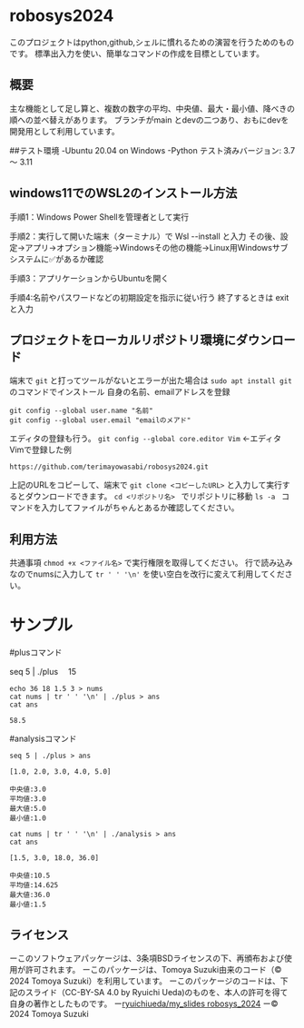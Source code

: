 # robosys2024
このプロジェクトはpython,github,シェルに慣れるための演習を行うためのものです。
標準出入力を使い、簡単なコマンドの作成を目標としています。

## 概要
主な機能として足し算と、複数の数字の平均、中央値、最大・最小値、降べきの順への並べ替えがあります。
ブランチがmain とdevの二つあり、おもにdevを開発用として利用しています。

##テスト環境
-Ubuntu 20.04 on Windows
-Python テスト済みバージョン: 3.7 ～ 3.11

## windows11でのWSL2のインストール方法
手順1：Windows Power Shellを管理者として実行

手順2：実行して開いた端末（ターミナル）で  Wsl --install  と入力
その後、設定→アプリ→オプション機能→Windowsその他の機能→Linux用Windowsサブシステムに✅があるか確認

手順3：アプリケーションからUbuntuを開く

手順4:名前やパスワードなどの初期設定を指示に従い行う
終了するときは  exit  と入力


## プロジェクトをローカルリポジトリ環境にダウンロード
端末で ` git ` と打ってツールがないとエラーが出た場合は ` sudo apt install git ` のコマンドでインストール
自身の名前、emailアドレスを登録
```
git config --global user.name "名前"
git config --global user.email "emailのメアド"
```
エディタの登録も行う。
`git config --global core.editor Vim`  ←エディタVimで登録した例
```
https://github.com/terimayowasabi/robosys2024.git
```

上記のURLをコピーして、端末で  `git clone <コピーしたURL>`  と入力して実行するとダウンロードできます。
`cd <リポジトリ名> ` でリポジトリに移動
`ls -a ` コマンドを入力してファイルがちゃんとあるか確認してください。


## 利用方法
共通事項
`chmod +x <ファイル名>`  で実行権限を取得してください。
行で読み込みなのでnumsに入力して ` tr ' ' '\n' ` を使い空白を改行に変えて利用してください。

# サンプル

#plusコマンド

  seq 5 | ./plus
　15

```
echo 36 18 1.5 3 > nums
cat nums | tr ' ' '\n' | ./plus > ans
cat ans
```
`58.5` 

#analysisコマンド

`seq 5 | ./plus > ans`
```  
[1.0, 2.0, 3.0, 4.0, 5.0]

中央値:3.0
平均値:3.0
最大値:5.0
最小値:1.0
```
```  
cat nums | tr ' ' '\n' | ./analysis > ans
cat ans
```
```  
[1.5, 3.0, 18.0, 36.0]
 
中央値:10.5
平均値:14.625
最大値:36.0
最小値:1.5 
``` 

## ライセンス

ーこのソフトウェアパッケージは、3条項BSDライセンスの下、再頒布および使用が許可されます。
ーこのパッケージは、Tomoya Suzuki由来のコード（© 2024 Tomoya Suzuki）を利用しています。
ーこのパッケージのコードは、下記のスライド（CC-BY-SA 4.0 by Ryuichi Ueda)のものを、本人の許可を得て自身の著作としたものです。
  ー[ryuichiueda/my_slides robosys_2024](https://github.com/ryuichiueda/my_slides/tree/master/robosys_2024)
ー©　2024 Tomoya Suzuki
